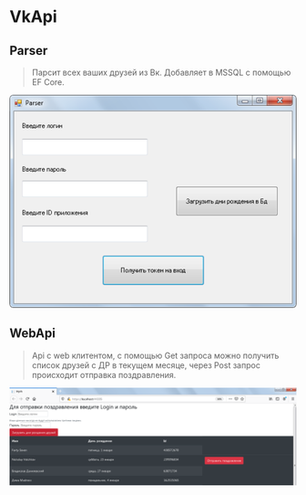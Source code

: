 # VkApi

**Parser**
---
>Парсит всех ваших друзей из Вк. Добавляет в MSSQL с помощью EF Core.
<img src="parser.png">

**WebApi**
---
>Api с web клитентом, с помощью Get запроса можно получить список друзей
с ДР в текущем месяце, через Post запрос происходит отправка поздравления.
<img src="webapi.png">
